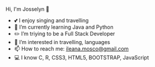 Hi, I'm Josselyn 👋


- 💕 I enjoy singing and travelling
- 🌱 I’m currently learning Java and Python
- ✏️ I’m triying to be a Full Stack Developer
- 👀 I’m interested in travelling, languages
- 📫 How to reach me: ileana.mosco@gmail.com
- 💻 I know C, R, CSS3, HTML5, BOOTSTRAP, JavaScript

<!--
**Josselyn13/Josselyn13** is a ✨ _special_ ✨ repository because its `README.md` (this file) appears on your GitHub profile.

Here are some ideas to get you started:

- 🔭 I’m currently working on ...
- 🌱 I’m currently learning ...
- 👯 I’m looking to collaborate on ...
- 🤔 I’m looking for help with ...
- 💬 Ask me about ...
- 📫 How to reach me: ...
- 😄 Pronouns: ...
- ⚡ Fun fact: ...
-->
